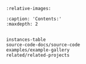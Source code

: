 
```{include} ../../README.md
:relative-images:
```


```{toctree}
:caption: 'Contents:'
:maxdepth: 2


instances-table
source-code-docs/source-code
examples/example-gallery
related/related-projects
```
